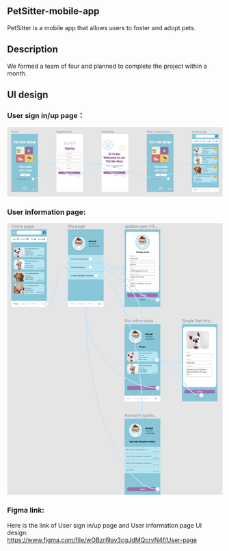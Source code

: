 ## PetSitter-mobile-app
PetSitter is a mobile app that allows users to foster and adopt pets.

## Description
We formed a team of four and planned to complete the project within a month.
## UI design
### User sign in/up page：<br/>
![img](https://github.com/Zachary1317/PetSitter-mobile-app/blob/874d187f628f14a0f954b59e347c4f1d4ad0e9b8/UI%20design/img/Sign%20in:up.jpg)


### User information page:<br/>
![img](https://github.com/Zachary1317/PetSitter-mobile-app/blob/8b107f4ac62cc8759cdf6ed4ecb9656041d3f44f/UI%20design/img/User%20info.png)


### Figma link:<br/>
Here is the link of User sign in/up page and User information page UI design:<br/>
https://www.figma.com/file/wOBzrI9av3cgJdMQcrvN4f/User-page
